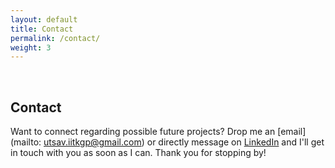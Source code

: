 ```yaml
---
layout: default
title: Contact
permalink: /contact/
weight: 3
---
```


&nbsp;

## **Contact**

Want to connect regarding possible future projects? Drop me an [email](mailto: utsav.iitkgp@gmail.com) or directly message on [LinkedIn](https://www.linkedin.com/in/utsavmishra/) and I'll get in touch with you as soon as I can. Thank you for stopping by!  